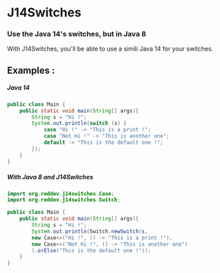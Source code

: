 # J14Switches 
### Use the Java 14's switches, but in Java 8

With J14Switches, you'll be able to use a simili Java 14 for your switches.

## Examples : 
##### Java 14
```java
public class Main {
    public static void main(String[] args){
        String s = "Hi !";
        System.out.println(switch (s) {
            case "Hi !" -> "This is a print !";
            case "Not Hi !" -> "This is another one";
            default -> "This is the default one !";
        });
    }
}
```

##### With Java 8 and J14Switches
```java
import org.reddev.j14switches.Case;
import org.reddev.j14switches.Switch;

public class Main {
    public static void main(String[] args){
        String s = "Hi !";
        System.out.println(Switch.newSwitch(s, 
        new Case<>("Hi !", () -> "This is a print !"),
        new Case<>("Not Hi !", () -> "This is another one")
        ).orElse("This is the default one !"));
    }
}
```